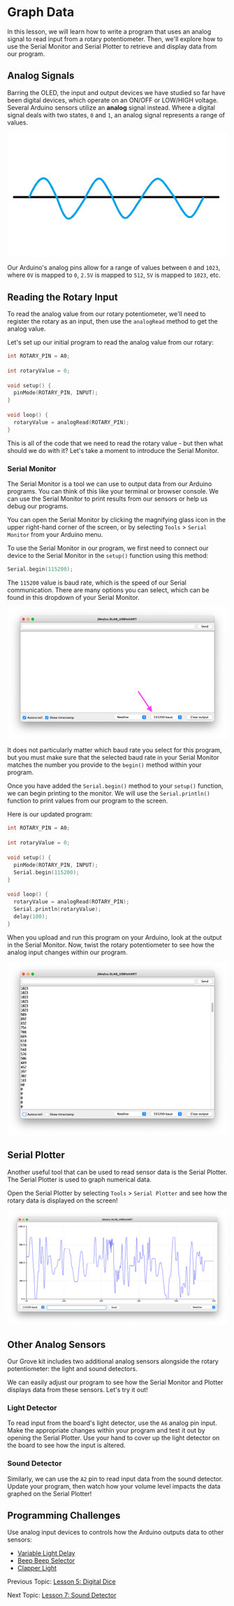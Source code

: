 # Graph Data

In this lesson, we will learn how to write a program that uses an analog signal to read input from a rotary potentiometer. Then, we'll explore how to use the Serial Monitor and Serial Plotter to retrieve and display data from our program.

## Analog Signals

Barring the OLED, the input and output devices we have studied so far have been digital devices, which operate on an ON/OFF or LOW/HIGH voltage. Several Arduino sensors utilize an **analog** signal instead. Where a digital signal deals with two states, `0` and `1`, an analog signal represents a range of values.

[![Analog signal](assets/analog.png)](https://wiki.seeedstudio.com/Grove-Beginner-Kit-For-Arduino/#lesson-3-controlling-the-frequency-of-the-blink)

Our Arduino's analog pins allow for a range of values between `0` and `1023`, where `0V` is mapped to `0`, `2.5V` is mapped to `512`, `5V` is mapped to `1023`, etc.

## Reading the Rotary Input

To read the analog value from our rotary potentiometer, we'll need to register the rotary as an input, then use the `analogRead` method to get the analog value.

Let's set up our initial program to read the analog value from our rotary:

```c++
int ROTARY_PIN = A0;

int rotaryValue = 0;

void setup() {
  pinMode(ROTARY_PIN, INPUT);
}

void loop() {
  rotaryValue = analogRead(ROTARY_PIN);
}
```

This is all of the code that we need to read the rotary value - but then what should we do with it? Let's take a moment to introduce the Serial Monitor.

### Serial Monitor

The Serial Monitor is a tool we can use to output data from our Arduino programs. You can think of this like your terminal or browser console. We can use the Serial Monitor to print results from our sensors or help us debug our programs.

You can open the Serial Monitor by clicking the magnifying glass icon in the upper right-hand corner of the screen, or by selecting `Tools` > `Serial Monitor` from your Arduino menu.

To use the Serial Monitor in our program, we first need to connect our device to the Serial Monitor in the `setup()` function using this method:

```c++
Serial.begin(115200);
```

The `115200` value is baud rate, which is the speed of our Serial communication. There are many options you can select, which can be found in this dropdown of your Serial Monitor.

![baud rate](assets/baud.png)

It does not particularly matter which baud rate you select for this program, but you must make sure that the selected baud rate in your Serial Monitor matches the number you provide to the `begin()` method within your program.

Once you have added the `Serial.begin()` method to your `setup()` function, we can begin printing to the monitor. We will use the `Serial.println()` function to print values from our program to the screen.

Here is our updated program:

```c++
int ROTARY_PIN = A0;

int rotaryValue = 0;

void setup() {
  pinMode(ROTARY_PIN, INPUT);
  Serial.begin(115200);
}

void loop() {
  rotaryValue = analogRead(ROTARY_PIN);
  Serial.println(rotaryValue);
  delay(100);
}
```

When you upload and run this program on your Arduino, look at the output in the Serial Monitor. Now, twist the rotary potentiometer to see how the analog input changes within our program.

![Serial monitor](assets/serial-monitor.png)

## Serial Plotter

Another useful tool that can be used to read sensor data is the Serial Plotter. The Serial Plotter is used to graph numerical data.

Open the Serial Plotter by selecting `Tools` > `Serial Plotter` and see how the rotary data is displayed on the screen!

![Serial Plotter](assets/serial-plotter.png)

## Other Analog Sensors

Our Grove kit includes two additional analog sensors alongside the rotary potentiometer: the light and sound detectors.

We can easily adjust our program to see how the Serial Monitor and Plotter displays data from these sensors. Let's try it out!

### Light Detector

To read input from the board's light detector, use the `A6` analog pin input. Make the appropriate changes within your program and test it out by opening the Serial Plotter. Use your hand to cover up the light detector on the board to see how the input is altered.

### Sound Detector

Similarly, we can use the `A2` pin to read input data from the sound detector. Update your program, then watch how your volume level impacts the data graphed on the Serial Plotter!

## Programming Challenges

Use analog input devices to controls how the Arduino outputs data to other sensors:

- [Variable Light Delay](Challenges.md#light-delay)
- [Beep Beep Selector](Challenges.md#beep-beep-selector)
- [Clapper Light](Challenges.md#clapper-light)

Previous Topic: [Lesson 5: Digital Dice](/Lesson04_OLED.md)

Next Topic: [Lesson 7: Sound Detector](/Lesson06_Rotary.md)
